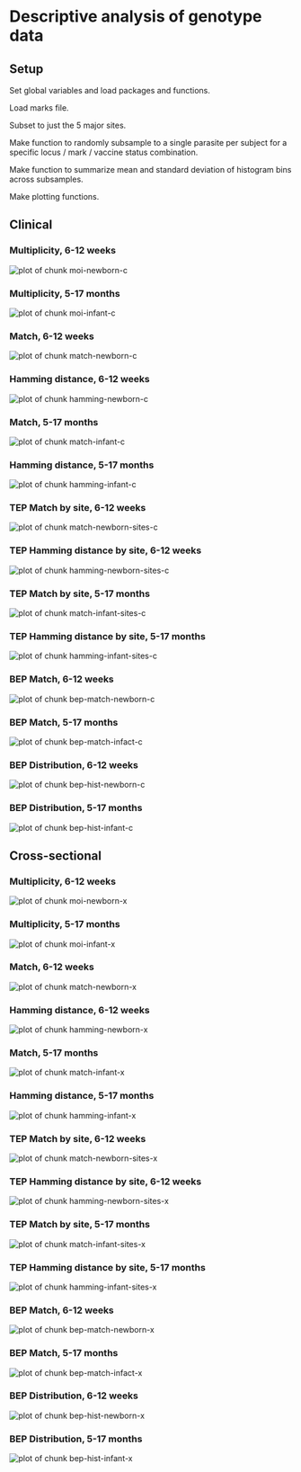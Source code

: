 # Descriptive analysis of genotype data

## Setup

Set global variables and load packages and functions.



Load marks file.



Subset to just the 5 major sites.



Make function to randomly subsample to a single parasite per subject for a specific locus / mark / vaccine status combination.



Make function to summarize mean and standard deviation of histogram bins across subsamples.



Make plotting functions.



## Clinical

### Multiplicity, 6-12 weeks

![plot of chunk moi-newborn-c](figures/moi-newborn-c-1.png) 

### Multiplicity, 5-17 months

![plot of chunk moi-infant-c](figures/moi-infant-c-1.png) 

### Match, 6-12 weeks

![plot of chunk match-newborn-c](figures/match-newborn-c-1.png) 

### Hamming distance, 6-12 weeks

![plot of chunk hamming-newborn-c](figures/hamming-newborn-c-1.png) 

### Match, 5-17 months

![plot of chunk match-infant-c](figures/match-infant-c-1.png) 

### Hamming distance, 5-17 months

![plot of chunk hamming-infant-c](figures/hamming-infant-c-1.png) 

### TEP Match by site, 6-12 weeks

![plot of chunk match-newborn-sites-c](figures/match-newborn-sites-c-1.png) 

### TEP Hamming distance by site, 6-12 weeks

![plot of chunk hamming-newborn-sites-c](figures/hamming-newborn-sites-c-1.png) 

### TEP Match by site, 5-17 months

![plot of chunk match-infant-sites-c](figures/match-infant-sites-c-1.png) 

### TEP Hamming distance by site, 5-17 months

![plot of chunk hamming-infant-sites-c](figures/hamming-infant-sites-c-1.png) 

### BEP Match, 6-12 weeks

![plot of chunk bep-match-newborn-c](figures/bep-match-newborn-c-1.png) 

### BEP Match, 5-17 months

![plot of chunk bep-match-infact-c](figures/bep-match-infact-c-1.png) 

### BEP Distribution, 6-12 weeks

![plot of chunk bep-hist-newborn-c](figures/bep-hist-newborn-c-1.png) 

### BEP Distribution, 5-17 months

![plot of chunk bep-hist-infant-c](figures/bep-hist-infant-c-1.png) 

## Cross-sectional

### Multiplicity, 6-12 weeks

![plot of chunk moi-newborn-x](figures/moi-newborn-x-1.png) 

### Multiplicity, 5-17 months

![plot of chunk moi-infant-x](figures/moi-infant-x-1.png) 

### Match, 6-12 weeks

![plot of chunk match-newborn-x](figures/match-newborn-x-1.png) 

### Hamming distance, 6-12 weeks

![plot of chunk hamming-newborn-x](figures/hamming-newborn-x-1.png) 

### Match, 5-17 months

![plot of chunk match-infant-x](figures/match-infant-x-1.png) 

### Hamming distance, 5-17 months

![plot of chunk hamming-infant-x](figures/hamming-infant-x-1.png) 

### TEP Match by site, 6-12 weeks

![plot of chunk match-newborn-sites-x](figures/match-newborn-sites-x-1.png) 

### TEP Hamming distance by site, 6-12 weeks

![plot of chunk hamming-newborn-sites-x](figures/hamming-newborn-sites-x-1.png) 

### TEP Match by site, 5-17 months

![plot of chunk match-infant-sites-x](figures/match-infant-sites-x-1.png) 

### TEP Hamming distance by site, 5-17 months

![plot of chunk hamming-infant-sites-x](figures/hamming-infant-sites-x-1.png) 

### BEP Match, 6-12 weeks

![plot of chunk bep-match-newborn-x](figures/bep-match-newborn-x-1.png) 

### BEP Match, 5-17 months

![plot of chunk bep-match-infact-x](figures/bep-match-infact-x-1.png) 

### BEP Distribution, 6-12 weeks

![plot of chunk bep-hist-newborn-x](figures/bep-hist-newborn-x-1.png) 

### BEP Distribution, 5-17 months

![plot of chunk bep-hist-infant-x](figures/bep-hist-infant-x-1.png) 

